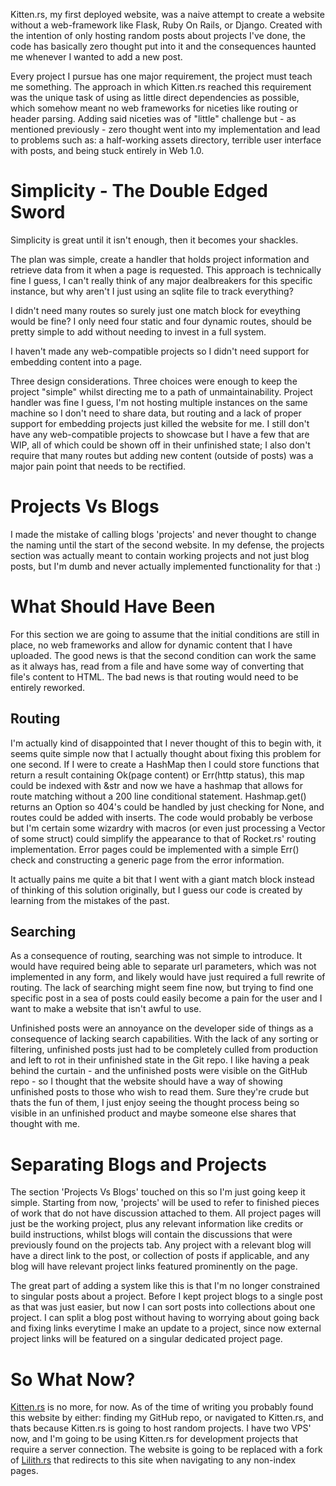 Kitten.rs, my first deployed website, was a naive attempt to create a website without a 
web-framework like Flask, Ruby On Rails, or Django. Created with the intention of 
only hosting random posts about projects I've done, the code has basically zero thought 
put into it and the consequences haunted me whenever I wanted to add a new post. 

Every project I pursue has one major requirement, the project must teach me something. 
The approach in which Kitten.rs reached this requirement was the unique task of using as 
little direct dependencies as possible, which somehow meant no web frameworks for niceties 
like routing or header parsing. Adding said niceties was of "little" challenge but - as 
mentioned previously - zero thought went into my implementation and lead to problems such as:
a half-working assets directory, terrible user interface with posts, and being stuck entirely 
in Web 1.0.

# Simplicity - The Double Edged Sword

Simplicity is great until it isn't enough, then it becomes your shackles. 

The plan was simple, create a handler that holds project information and retrieve data from it 
when a page is requested. This approach is technically fine I guess, I can't really think of 
any major dealbreakers for this specific instance, but why aren't I just using an sqlite file 
to track everything?

I didn't need many routes so surely just one match block for eveything would be fine? I only 
need four static and four dynamic routes, should be pretty simple to add without needing to 
invest in a full system.

I haven't made any web-compatible projects so I didn't need support for embedding content 
into a page.

Three design considerations. Three choices were enough to keep the project "simple" whilst 
directing me to a path of unmaintainability. Project handler was fine I guess, I'm not hosting 
multiple instances on the same machine so I don't need to share data, but routing and a lack 
of proper support for embedding projects just killed the website for me. I still don't have 
any web-compatible projects to showcase but I have a few that are WIP, all of which could be 
shown off in their unfinished state; I also don't require that many routes but adding new 
content (outside of posts) was a major pain point that needs to be rectified. 

# Projects Vs Blogs

I made the mistake of calling blogs 'projects' and never thought to change the naming until 
the start of the second website. In my defense, the projects section was actually meant to 
contain working projects and not just blog posts, but I'm dumb and never actually implemented 
functionality for that :) 

# What Should Have Been 

For this section we are going to assume that the initial conditions are still in place, no 
web frameworks and allow for dynamic content that I have uploaded. The good news is that 
the second condition can work the same as it always has, read from a file and have some way 
of converting that file's content to HTML. The bad news is that routing would need to be 
entirely reworked. 

## Routing 

I'm actually kind of disappointed that I never thought of this to begin with, it seems quite 
simple now that I actually thought about fixing this problem for one second. If I were to create 
a HashMap then I could store functions that return a result containing Ok(page content) or 
Err(http status), this map could be indexed with &str and now we have a hashmap that allows for 
route matching without a 200 line conditional statement. Hashmap.get() returns an Option so 
404's could be handled by just checking for None, and routes could be added with inserts. The 
code would probably be verbose but I'm certain some wizardry with macros (or even just processing 
a Vector of some struct) could simplify the appearance to that of Rocket.rs' routing implementation. 
Error pages could be implemented with a simple Err() check and constructing a generic page from the 
error information. 

It actually pains me quite a bit that I went with a giant match block instead of thinking of this 
solution originally, but I guess our code is created by learning from the mistakes of the past.

## Searching

As a consequence of routing, searching was not simple to introduce. It would have required 
being able to separate url parameters, which was not implemented in any form, and likely 
would have just required a full rewrite of routing. The lack of searching might seem fine now, 
but trying to find one specific post in a sea of posts could easily become a pain for the user 
and I want to make a website that isn't awful to use.

Unfinished posts were an annoyance on the developer side of things as a consequence of lacking 
search capabilities. With the lack of any sorting or filtering, unfinished posts just had to be 
completely culled from production and left to rot in their unfinished state in the Git repo. I 
like having a peak behind the curtain - and the unfinished posts were visible on the GitHub repo - 
so I thought that the website should have a way of showing unfinished posts to those who wish to 
read them. Sure they're crude but thats the fun of them, I just enjoy seeing the thought process 
being so visible in an unfinished product and maybe someone else shares that thought with me.

# Separating Blogs and Projects

The section 'Projects Vs Blogs' touched on this so I'm just going keep it simple. Starting from now, 
'projects' will be used to refer to finished pieces of work that do not have discussion attached 
to them. All project pages will just be the working project, plus any relevant information like 
credits or build instructions, whilst blogs will contain the discussions that were previously found 
on the projects tab. Any project with a relevant blog will have a direct link to the post, or 
collection of posts if applicable, and any blog will have relevant project links featured prominently 
on the page. 

The great part of adding a system like this is that I'm no longer constrained to singular posts about 
a project. Before I kept project blogs to a single post as that was just easier, but now I can 
sort posts into collections about one project. I can split a blog post without having to worrying 
about going back and fixing links everytime I make an update to a project, since now external project 
links will be featured on a singular dedicated project page.

# So What Now?

[Kitten.rs](https://Kitten.rs) is no more, for now. As of the time of writing you probably 
found this website by either: finding my GitHub repo, or navigated to Kitten.rs, and thats 
because Kitten.rs is going to host random projects. I have two VPS' now, and I'm going to be 
using Kitten.rs for development projects that require a server connection. The website is going 
to be replaced with a fork of [Lilith.rs](https://github.com/Portablefire22/lilith-rs) that 
redirects to this site when navigating to any non-index pages. 
